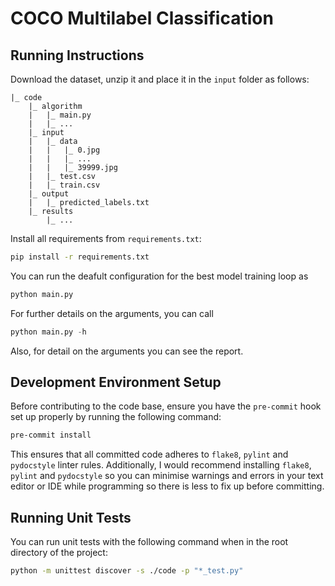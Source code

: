 # COCO Multilabel Classification

## Running Instructions

Download the dataset, unzip it and place it in the `input` folder as follows:

```Text
|_ code
    |_ algorithm
    |   |_ main.py
    |   |_ ...
    |_ input
    |   |_ data
    |   |   |_ 0.jpg
    |   |   |_ ...
    |   |   |_ 39999.jpg
    |   |_ test.csv
    |   |_ train.csv
    |_ output
    |   |_ predicted_labels.txt
    |_ results
        |_ ...
```

Install all requirements from `requirements.txt`:

```Bash
pip install -r requirements.txt
```

You can run the deafult configuration for the best model training loop as
```python 
python main.py
```

For further details on the arguments, you can call 
```python 
python main.py -h
```
Also, for detail on the arguments you can see the report.

## Development Environment Setup

Before contributing to the code base, ensure you have the `pre-commit` hook set up properly by running the following command:

```Bash
pre-commit install
```

This ensures that all committed code adheres to `flake8`, `pylint` and `pydocstyle` linter rules. Additionally, I would recommend installing `flake8`, `pylint` and `pydocstyle` so you can minimise warnings and errors in your text editor or IDE while programming so there is less to fix up before committing.

## Running Unit Tests

You can run unit tests with the following command when in the root directory of the project:

```Bash
python -m unittest discover -s ./code -p "*_test.py"
```
